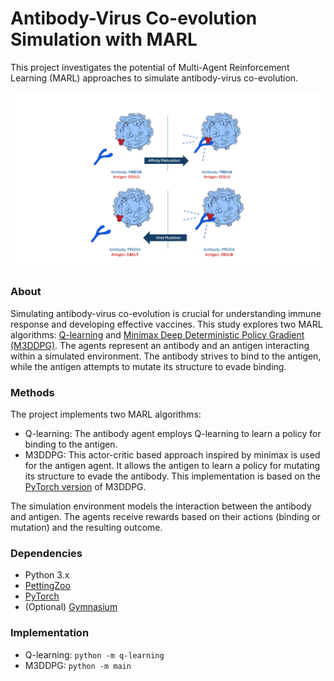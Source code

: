 # Antibody-Virus Co-evolution Simulation with MARL
This project investigates the potential of Multi-Agent Reinforcement Learning (MARL) approaches to simulate antibody-virus co-evolution.
<p align="center">
  <img src="combatRL.png" width="600" center>
</p>

### About
Simulating antibody-virus co-evolution is crucial for understanding immune response and developing effective vaccines. This study explores two MARL algorithms: [Q-learning](https://doi.org/10.1016/B978-1-55860-335-6.50027-1) and [Minimax Deep Deterministic Policy Gradient (M3DDPG)](https://people.eecs.berkeley.edu/~russell/papers/aaai19-marl.pdf). The agents represent an antibody and an antigen interacting within a simulated environment. The antibody strives to bind to the antigen, while the antigen attempts to mutate its structure to evade binding.

### Methods
The project implements two MARL algorithms:
* Q-learning: The antibody agent employs Q-learning to learn a policy for binding to the antigen.
* M3DDPG: This actor-critic based approach inspired by minimax is used for the antigen agent. It allows the antigen to learn a policy for mutating its structure to evade the antibody. This implementation is based on the [PyTorch version](https://github.com/yoshinobc/M3DDPG-pytorch) of M3DDPG.

The simulation environment models the interaction between the antibody and antigen. The agents receive rewards based on their actions (binding or mutation) and the resulting outcome.

### Dependencies
* Python 3.x
* [PettingZoo](https://github.com/Farama-Foundation/PettingZoo)
* [PyTorch](https://pytorch.org/get-started/locally/)
* (Optional) [Gymnasium](https://github.com/openai/gym?tab=readme-ov-file)

### Implementation
* Q-learning: ```python -m q-learning```
* M3DDPG: ```python -m main```
